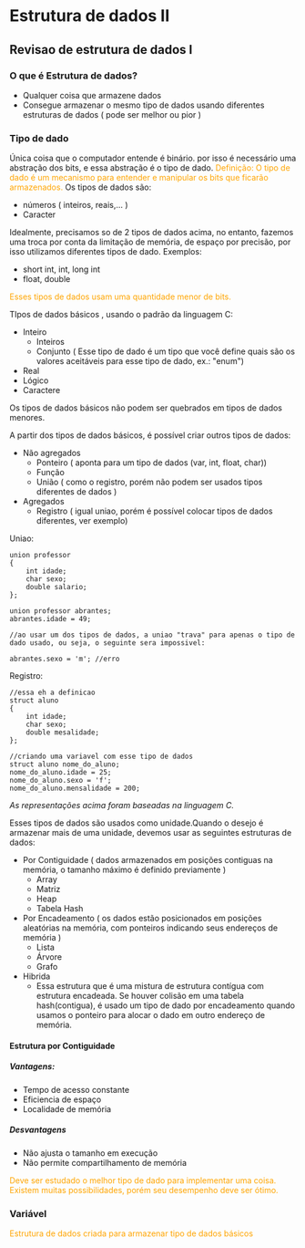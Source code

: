 # Estrutura de dados II

## Revisao de estrutura de dados I

### O que é Estrutura de dados?

- Qualquer coisa que armazene dados
- Consegue armazenar o mesmo tipo de dados usando diferentes estruturas de dados ( pode ser melhor ou pior )

### Tipo de dado

Única coisa que o computador entende é binário. por isso é necessário uma abstração dos bits, e essa abstração é o tipo de dado. <span style="color: orange">Definição: O tipo de dado é um mecanismo para entender e manipular os bits que ficarão armazenados.</span> Os tipos de dados são:

- números ( inteiros, reais,... )
- Caracter

Idealmente, precisamos so de 2 tipos de dados acima, no entanto, fazemos uma troca por conta da limitação de memória, de espaço por precisão, por isso utilizamos diferentes tipos de dado. Exemplos:
- short int, int, long int
- float, double

<span style="color: orange">Esses tipos de dados usam uma quantidade menor de bits.<span>

TIpos de dados básicos , usando o padrão da linguagem C:

- Inteiro
    - Inteiros
    - Conjunto ( Esse tipo de dado é um tipo que você define quais são os valores aceitáveis para esse tipo de dado, ex.: "enum")
- Real
- Lógico
- Caractere

Os tipos de dados básicos não podem ser quebrados em tipos de dados menores.

A partir dos tipos de dados básicos, é possível criar outros tipos de dados:

- Não agregados
    - Ponteiro ( aponta para um tipo de dados (var, int, float, char))
    - Função
    - União ( como o registro, porém não podem ser usados tipos diferentes de dados )
- Agregados
    - Registro ( igual uniao, porém é possível colocar tipos de dados diferentes, ver exemplo)

Uniao:

```
union professor 
{
    int idade;
    char sexo;
    double salario;
};

union professor abrantes;
abrantes.idade = 49;

//ao usar um dos tipos de dados, a uniao "trava" para apenas o tipo de dado usado, ou seja, o seguinte sera impossivel:

abrantes.sexo = 'm'; //erro
```
Registro:
```
//essa eh a definicao
struct aluno
{
    int idade;
    char sexo;
    double mesalidade;
};

//criando uma variavel com esse tipo de dados
struct aluno nome_do_aluno;
nome_do_aluno.idade = 25;
nome_do_aluno.sexo = 'f';
nome_do_aluno.mensalidade = 200;
```
*As representações acima foram baseadas na linguagem C.*

Esses tipos de dados são usados como unidade.Quando o desejo é armazenar mais de uma unidade, devemos usar as seguintes estruturas de dados:

- Por Contiguidade ( dados armazenados em posições contiguas na memória, o tamanho máximo é definido previamente )
    - Array
    - Matriz
    - Heap
    - Tabela Hash
- Por Encadeamento ( os dados estão posicionados em posições aleatórias na memória, com ponteiros indicando seus endereços de memória )
    - Lista
    - Árvore
    - Grafo
- Hibrida
    - Essa estrutura que é uma mistura de estrutura contígua com estrutura encadeada. Se houver colisão em uma tabela hash(contigua), é usado um tipo de dado por encadeamento quando usamos o ponteiro para alocar o dado em outro endereço de memória.
    
#### Estrutura por Contiguidade
##### Vantagens:

- Tempo de acesso constante
- Eficiencia de espaço
- Localidade de memória

##### Desvantagens
- Não ajusta o tamanho em execução
- Não permite compartilhamento de memória

<span style="color: orange">Deve ser estudado o melhor tipo de dado para implementar uma coisa. Existem muitas possibilidades, porém seu desempenho deve ser ótimo.</span>

### Variável

<span style="color: orange">Estrutura de dados criada para armazenar tipo de dados básicos</span>